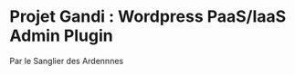 Projet Gandi : Wordpress PaaS/IaaS Admin Plugin
===============================================

Par le Sanglier des Ardennnes
